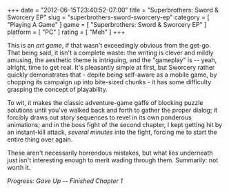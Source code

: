 +++
date = "2012-06-15T23:40:52-07:00"
title = "Superbrothers: Sword & Sworcery EP"
slug = "superbrothers-sword-sworcery-ep"
category = [ "Playing A Game" ]
game = [ "Superbrothers: Sword & Sworcery EP" ]
platform = [ "PC" ]
rating = [ "Meh" ]
+++

This is an <i>art game</i>, if that wasn't exceedingly obvious from the get-go.  That being said, it isn't a complete waste: the writing is clever and mildly amusing, the aesthetic theme is intriguing, and the "gameplay" is -- yeah, alright, time to get real.  It's pleasantly simple at first, but Sworcery rather quickly demonstrates that - depite being self-aware as a mobile game, by chopping its campaign up into bite-sized chunks - it has some difficulty grasping the concept of playability.

To wit, it makes the classic adventure-game gaffe of blocking puzzle solutions until you've walked back and forth to gather the proper dialog; it forcibly draws out story sequences to revel in its own ponderous animations; and in the boss fight of the second chapter, I kept getting hit by an instant-kill attack, <i>several minutes</i> into the fight, forcing me to start the entire thing over again.

These aren't necessarily horrendous mistakes, but what lies underneath just isn't interesting enough to merit wading through them.  Summarily: not worth it.

<i>Progress: Gave Up -- Finished Chapter 1</i>
